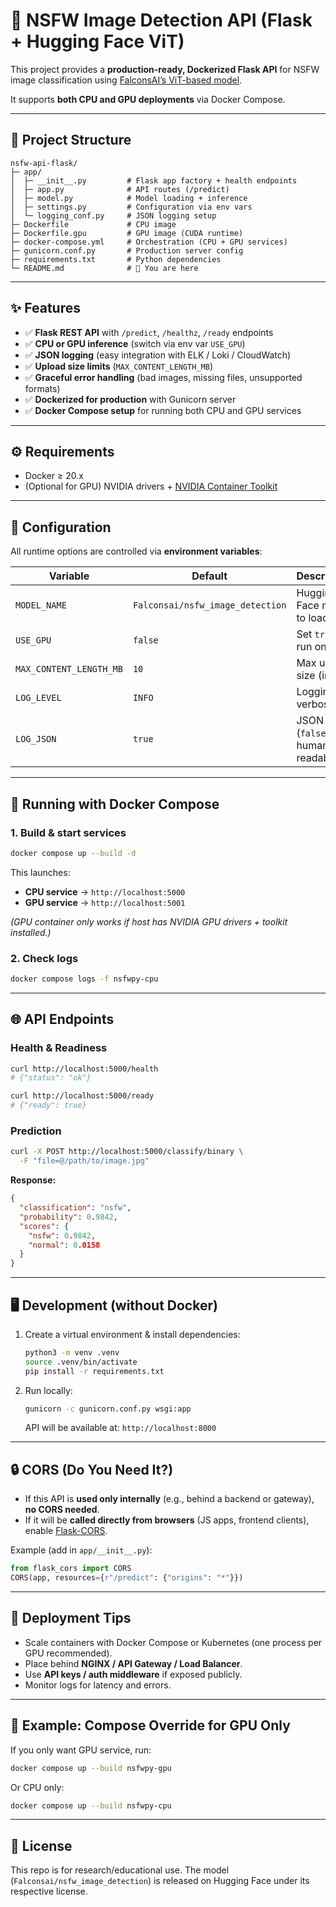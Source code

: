 # 🚀 NSFW Image Detection API (Flask + Hugging Face ViT)

This project provides a **production-ready, Dockerized Flask API** for NSFW image classification using [FalconsAI’s ViT-based model](https://huggingface.co/Falconsai/nsfw_image_detection).

It supports **both CPU and GPU deployments** via Docker Compose.

---

## 📂 Project Structure

```
nsfw-api-flask/
├─ app/
│  ├─ __init__.py         # Flask app factory + health endpoints
│  ├─ app.py              # API routes (/predict)
│  ├─ model.py            # Model loading + inference
│  ├─ settings.py         # Configuration via env vars
│  └─ logging_conf.py     # JSON logging setup
├─ Dockerfile             # CPU image
├─ Dockerfile.gpu         # GPU image (CUDA runtime)
├─ docker-compose.yml     # Orchestration (CPU + GPU services)
├─ gunicorn.conf.py       # Production server config
├─ requirements.txt       # Python dependencies
└─ README.md              # 📖 You are here
```

---

## ✨ Features

- ✅ **Flask REST API** with `/predict`, `/healthz`, `/ready` endpoints
- ✅ **CPU or GPU inference** (switch via env var `USE_GPU`)
- ✅ **JSON logging** (easy integration with ELK / Loki / CloudWatch)
- ✅ **Upload size limits** (`MAX_CONTENT_LENGTH_MB`)
- ✅ **Graceful error handling** (bad images, missing files, unsupported formats)
- ✅ **Dockerized for production** with Gunicorn server
- ✅ **Docker Compose setup** for running both CPU and GPU services

---

## ⚙️ Requirements

- Docker ≥ 20.x
- (Optional for GPU) NVIDIA drivers + [NVIDIA Container Toolkit](https://docs.nvidia.com/datacenter/cloud-native/container-toolkit/install-guide.html)

---

## 🔧 Configuration

All runtime options are controlled via **environment variables**:

| Variable                | Default                          | Description                          |
| ----------------------- | -------------------------------- | ------------------------------------ |
| `MODEL_NAME`            | `Falconsai/nsfw_image_detection` | Hugging Face model to load           |
| `USE_GPU`               | `false`                          | Set `true` to run on GPU             |
| `MAX_CONTENT_LENGTH_MB` | `10`                             | Max upload size (in MB)              |
| `LOG_LEVEL`             | `INFO`                           | Logging verbosity                    |
| `LOG_JSON`              | `true`                           | JSON logs (`false` = human-readable) |

---

## 🐳 Running with Docker Compose

### 1. Build & start services

```bash
docker compose up --build -d
```

This launches:

- **CPU service** → `http://localhost:5000`
- **GPU service** → `http://localhost:5001`

_(GPU container only works if host has NVIDIA GPU drivers + toolkit installed.)_

### 2. Check logs

```bash
docker compose logs -f nsfwpy-cpu
```

---

## 🌐 API Endpoints

### Health & Readiness

```bash
curl http://localhost:5000/health
# {"status": "ok"}

curl http://localhost:5000/ready
# {"ready": true}
```

### Prediction

```bash
curl -X POST http://localhost:5000/classify/binary \
  -F "file=@/path/to/image.jpg"
```

**Response:**

```json
{
  "classification": "nsfw",
  "probability": 0.9842,
  "scores": {
    "nsfw": 0.9842,
    "normal": 0.0158
  }
}
```

---

## 🖥️ Development (without Docker)

1. Create a virtual environment & install dependencies:

   ```bash
   python3 -m venv .venv
   source .venv/bin/activate
   pip install -r requirements.txt
   ```

2. Run locally:

   ```bash
   gunicorn -c gunicorn.conf.py wsgi:app
   ```

   API will be available at: `http://localhost:8000`

---

## 🔒 CORS (Do You Need It?)

- If this API is **used only internally** (e.g., behind a backend or gateway), **no CORS needed**.
- If it will be **called directly from browsers** (JS apps, frontend clients), enable [Flask-CORS](https://flask-cors.readthedocs.io/en/latest/).

Example (add in `app/__init__.py`):

```python
from flask_cors import CORS
CORS(app, resources={r"/predict": {"origins": "*"}})
```

---

## 🚀 Deployment Tips

- Scale containers with Docker Compose or Kubernetes (one process per GPU recommended).
- Place behind **NGINX / API Gateway / Load Balancer**.
- Use **API keys / auth middleware** if exposed publicly.
- Monitor logs for latency and errors.

---

## 📌 Example: Compose Override for GPU Only

If you only want GPU service, run:

```bash
docker compose up --build nsfwpy-gpu
```

Or CPU only:

```bash
docker compose up --build nsfwpy-cpu
```

---

## 📝 License

This repo is for research/educational use. The model (`Falconsai/nsfw_image_detection`) is released on Hugging Face under its respective license.

